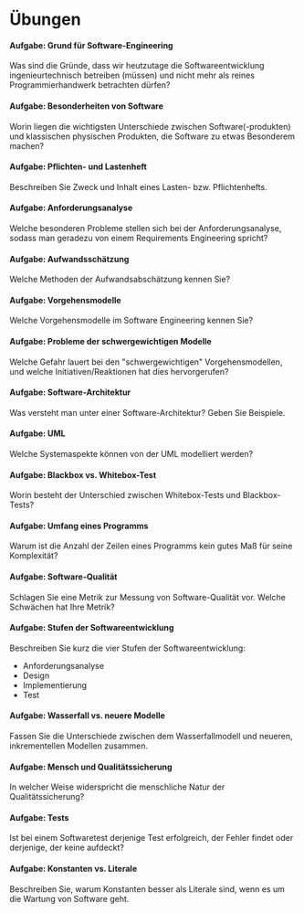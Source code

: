 # Übungen

#### Aufgabe: Grund für Software-Engineering
Was sind die Gründe, dass wir heutzutage die Softwareentwicklung ingenieurtechnisch betreiben (müssen) und nicht mehr als reines Programmierhandwerk betrachten dürfen?


#### Aufgabe: Besonderheiten von Software
Worin liegen die wichtigsten Unterschiede zwischen Software(-produkten) und klassischen physischen Produkten, die Software zu etwas Besonderem machen?


#### Aufgabe: Pflichten- und Lastenheft
Beschreiben Sie Zweck und Inhalt eines Lasten- bzw. Pflichtenhefts.


#### Aufgabe: Anforderungsanalyse
Welche besonderen Probleme stellen sich bei der Anforderungsanalyse, sodass man geradezu von einem Requirements Engineering spricht?


#### Aufgabe: Aufwandsschätzung
Welche Methoden der Aufwandsabschätzung kennen Sie?


#### Aufgabe: Vorgehensmodelle
Welche Vorgehensmodelle im Software Engineering kennen Sie?


#### Aufgabe: Probleme der schwergewichtigen Modelle
Welche Gefahr lauert bei den "schwergewichtigen" Vorgehensmodellen, und welche Initiativen/Reaktionen hat dies hervorgerufen?


#### Aufgabe: Software-Architektur
Was versteht man unter einer Software-Architektur? Geben Sie Beispiele.


#### Aufgabe: UML
Welche Systemaspekte können von der UML modelliert werden?


#### Aufgabe: Blackbox vs. Whitebox-Test
Worin besteht der Unterschied zwischen Whitebox-Tests und Blackbox-Tests?


#### Aufgabe: Umfang eines Programms
Warum ist die Anzahl der Zeilen eines Programms kein gutes Maß für seine Komplexität?


#### Aufgabe: Software-Qualität
Schlagen Sie eine Metrik zur Messung von Software-Qualität vor. Welche Schwächen hat Ihre Metrik?


#### Aufgabe: Stufen der Softwareentwicklung
Beschreiben Sie kurz die vier Stufen der Softwareentwicklung:

  - Anforderungsanalyse
  - Design
  - Implementierung
  - Test


#### Aufgabe: Wasserfall vs. neuere Modelle
Fassen Sie die Unterschiede zwischen dem Wasserfallmodell und neueren, inkrementellen Modellen zusammen.


#### Aufgabe: Mensch und Qualitätssicherung
In welcher Weise widerspricht die menschliche Natur der Qualitätssicherung?


#### Aufgabe: Tests
Ist bei einem Softwaretest derjenige Test erfolgreich, der Fehler findet oder derjenige, der keine aufdeckt?


#### Aufgabe: Konstanten vs. Literale
Beschreiben Sie, warum Konstanten besser als Literale sind, wenn es um die Wartung von Software geht.
